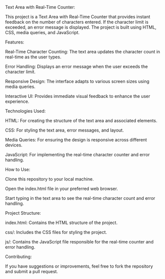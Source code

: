 Text Area with Real-Time Counter:

This project is a Text Area with Real-Time Counter that provides instant feedback on the number of characters entered. If the character limit is exceeded, an error message is displayed. The project is built using HTML, CSS, media queries, and JavaScript.

Features:

Real-Time Character Counting: The text area updates the character count in real-time as the user types.

Error Handling: Displays an error message when the user exceeds the character limit.

Responsive Design: The interface adapts to various screen sizes using media queries.

Interactive UI: Provides immediate visual feedback to enhance the user experience.

Technologies Used:

HTML: For creating the structure of the text area and associated elements.

CSS: For styling the text area, error messages, and layout.

Media Queries: For ensuring the design is responsive across different devices.

JavaScript: For implementing the real-time character counter and error handling.

How to Use:

Clone this repository to your local machine.

Open the index.html file in your preferred web browser.

Start typing in the text area to see the real-time character count and error handling.

Project Structure:

index.html: Contains the HTML structure of the project.

css/: Includes the CSS files for styling the project.

js/: Contains the JavaScript file responsible for the real-time counter and error handling.


Contributing:

If you have suggestions or improvements, feel free to fork the repository and submit a pull request.
